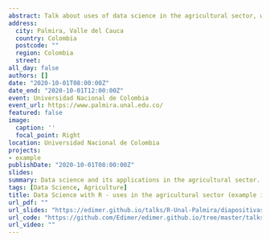 ```yaml
---
abstract: Talk about uses of data science in the agricultural sector, with emphasis on plant tissue culture.
address:
  city: Palmira, Valle del Cauca
  country: Colombia
  postcode: ""
  region: Colombia
  street: 
all_day: false
authors: []
date: "2020-10-01T08:00:00Z"
date_end: "2020-10-01T12:00:00Z"
event: Universidad Nacional de Colombia
event_url: https://www.palmira.unal.edu.co/
featured: false
image:
  caption: ''
  focal_point: Right
location: Universidad Nacional de Colombia
projects:
- example
publishDate: "2020-10-01T08:00:00Z"
slides: 
summary: Data science and its applications in the agricultural sector.
tags: [Data Science, Agriculture]
title: Data Science with R - uses in the agricultural sector (example in plant tissue culture)
url_pdf: ""
url_slides: "https://edimer.github.io/talks/R-Unal-Palmira/diapositivas/slides-unal-palmira.html#1"
url_code: "https://github.com/Edimer/edimer.github.io/tree/master/talks/R-Unal-Palmira"
url_video: ""
---
```

